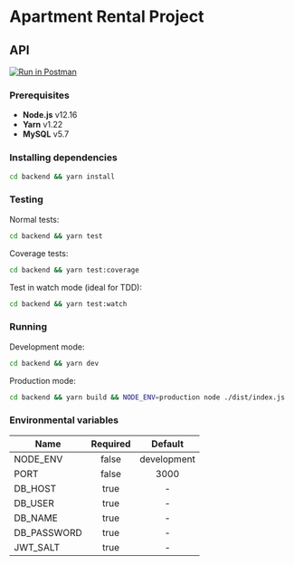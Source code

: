 # Apartment Rental Project

## API

[![Run in Postman](https://run.pstmn.io/button.svg)](https://app.getpostman.com/run-collection/bf33d8b6751d98da9d71)

### Prerequisites

- **Node.js** v12.16
- **Yarn** v1.22
- **MySQL** v5.7

### Installing dependencies

```sh
cd backend && yarn install
```

### Testing

Normal tests:

```sh
cd backend && yarn test
```

Coverage tests:

```sh
cd backend && yarn test:coverage
```

Test in watch mode (ideal for TDD):

```sh
cd backend && yarn test:watch
```

### Running

Development mode:

```sh
cd backend && yarn dev
```

Production mode:

```sh
cd backend && yarn build && NODE_ENV=production node ./dist/index.js
```

### Environmental variables

| Name        | Required |   Default   |
| ----------- | :------: | :---------: |
| NODE_ENV    |  false   | development |
| PORT        |  false   |    3000     |
| DB_HOST     |   true   |      -      |
| DB_USER     |   true   |      -      |
| DB_NAME     |   true   |      -      |
| DB_PASSWORD |   true   |      -      |
| JWT_SALT    |   true   |      -      |

